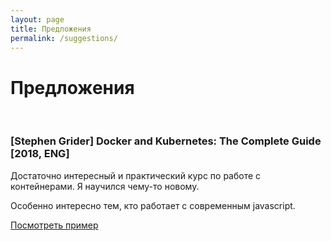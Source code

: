 ```yaml
---
layout: page
title: Предложения
permalink: /suggestions/
---
```


# Предложения

<br/>

### [Stephen Grider] Docker and Kubernetes: The Complete Guide [2018, ENG]

Достаточно интересный и практический курс по работе с контейнерами. Я научился чему-то новому. 

Особенно интересно тем, кто работает с современным javascript.

<a href="https://github.com/marley-nodejs/Docker-and-Kubernetes-The-Complete-Guide">Посмотреть пример</a>
